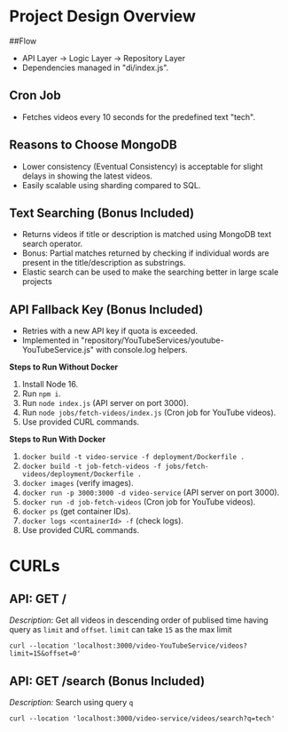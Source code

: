 # Project Design Overview


##Flow
- API Layer -> Logic Layer -> Repository Layer
- Dependencies managed in "di/index.js".

## Cron Job

- Fetches videos every 10 seconds for the predefined text "tech".

## Reasons to Choose MongoDB

- Lower consistency (Eventual Consistency) is acceptable for slight delays in showing the latest videos.
- Easily scalable using sharding compared to SQL.

## Text Searching (Bonus Included)

- Returns videos if title or description is matched using MongoDB text search operator.
- Bonus: Partial matches returned by checking if individual words are present in the title/description as substrings.
- Elastic search can be used to make the searching better in large scale projects

## API Fallback Key (Bonus Included)

- Retries with a new API key if quota is exceeded.
- Implemented in "repository/YouTubeServices/youtube-YouTubeService.js" with console.log helpers.

**Steps to Run Without Docker**

1. Install Node 16.
2. Run `npm i`.
3. Run `node index.js` (API server on port 3000).
4. Run `node jobs/fetch-videos/index.js` (Cron job for YouTube videos).
5. Use provided CURL commands.

**Steps to Run With Docker**

1. `docker build -t video-service -f deployment/Dockerfile .`
2. `docker build -t job-fetch-videos -f jobs/fetch-videos/deployment/Dockerfile .`
3. `docker images` (verify images).
4. `docker run -p 3000:3000 -d video-service` (API server on port 3000).
5. `docker run -d job-fetch-videos` (Cron job for YouTube videos).
6. `docker ps` (get container IDs).
7. `docker logs <containerId> -f` (check logs).
8. Use provided CURL commands.

# CURLs

## API: GET /
*Description*: Get all videos in descending order of publised time having query as `limit` and `offset`. `limit` can take `15` as the max limit

```
curl --location 'localhost:3000/video-YouTubeService/videos?limit=15&offset=0'
```

## API: GET /search (Bonus Included)

*Description:* Search using query `q`

```
curl --location 'localhost:3000/video-service/videos/search?q=tech'


